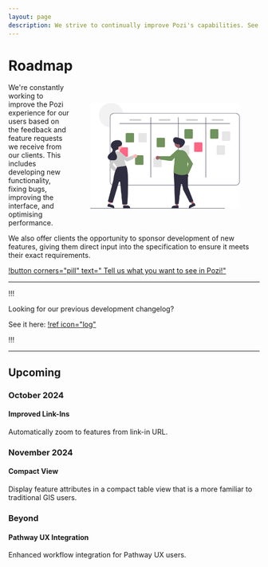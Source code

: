 ```yaml
---
layout: page
description: We strive to continually improve Pozi's capabilities. See what we've got planned for Pozi.
---
```


# Roadmap

<img src="/static/img/undraw/undraw_scrum_board_re_wk7v.svg" alt="" style="float:right;width:300px;margin:40px 40px;">

We're constantly working to improve the Pozi experience for our users based on the feedback and feature requests we receive from our clients. This includes developing new functionality, fixing bugs, improving the interface, and optimising performance.

We also offer clients the opportunity to sponsor development of new features, giving them direct input into the specification to ensure it meets their exact requirements.

[!button corners="pill" text="&nbsp;Tell us what you want to see in Pozi!"](/contact/)

---

!!!

Looking for our previous development changelog?

See it here: [!ref icon="log"](/changelog/)

!!!

---

## Upcoming

### October 2024

#### Improved Link-Ins

Automatically zoom to features from link-in URL.

### November 2024

#### Compact View

Display feature attributes in a compact table view that is a more familiar to traditional GIS users.

### Beyond

#### Pathway UX Integration

Enhanced workflow integration for Pathway UX users.

